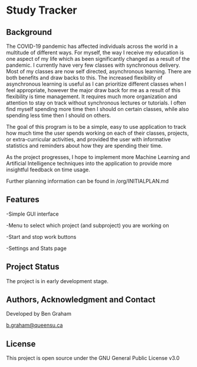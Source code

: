 # Study Tracker
## Background
The COVID-19 pandemic has affected individuals across the world in a multitude of different ways. For myself, the way I receive my education is one aspect of my life which as been significantly changed as a result of the pandemic. I currently have very few classes with synchronous delivery. Most of my classes are now self directed, asynchronous learning. There are both benefits and draw backs to this. The increased flexibility of asynchronous learning is useful as I can prioritize different classes when I feel appropriate, however the major draw back for me as a result of this flexibility is time management. It requires much more organization and attention to stay on track without synchronous lectures or tutorials. I often find myself spending more time then I should on certain classes, while also spending less time then I should on others.

The goal of this program is to be a simple, easy to use application to track how much time the user spends working on each of their classes, projects, or extra-curricular activities, and provided the user with informative statistics and reminders about how they are spending their time.

As the project progresses, I hope to implement more Machine Learning and Artificial Intelligence techniques into the application to provide more insightful feedback on time usage.

Further planning information can be found in /org/INITIALPLAN.md
## Features
-Simple GUI interface

-Menu to select which project (and subproject) you are working on

-Start and stop work buttons

-Settings and Stats page
## Project Status
The project is in early development stage.
## Authors, Acknowledgment and Contact
Developed by Ben Graham

b.graham@queensu.ca
## License
This project is open source under the GNU General Public License v3.0
